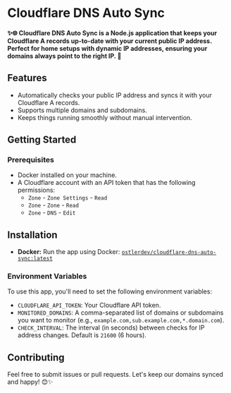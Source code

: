 # Cloudflare DNS Auto Sync

#### ✨🌐 Cloudflare DNS Auto Sync is a Node.js application that keeps your Cloudflare A records up-to-date with your current public IP address. Perfect for home setups with dynamic IP addresses, ensuring your domains always point to the right IP. 💖

## Features

* Automatically checks your public IP address and syncs it with your Cloudflare A records.
* Supports multiple domains and subdomains.
* Keeps things running smoothly without manual intervention.

## Getting Started
### Prerequisites

- Docker installed on your machine.
- A Cloudflare account with an API token that has the following permissions:
    - `Zone` - `Zone Settings` - `Read`
    - `Zone` - `Zone` - `Read`
    - `Zone` - `DNS` - `Edit`

## Installation

- **Docker:** Run the app using Docker: [`ostlerdev/cloudflare-dns-auto-sync:latest`](https://hub.docker.com/r/ostlerdev/cloudflare-dns-auto-sync)

### Environment Variables

To use this app, you'll need to set the following environment variables:

- `CLOUDFLARE_API_TOKEN`: Your Cloudflare API token.
- `MONITORED_DOMAINS`: A comma-separated list of domains or subdomains you want to monitor (e.g., `example.com,sub.example.com,*.domain.com`).
- `CHECK_INTERVAL`: The interval (in seconds) between checks for IP address changes. Default is `21600` (6 hours).

## Contributing

Feel free to submit issues or pull requests. Let's keep our domains synced and happy! 😊✨

